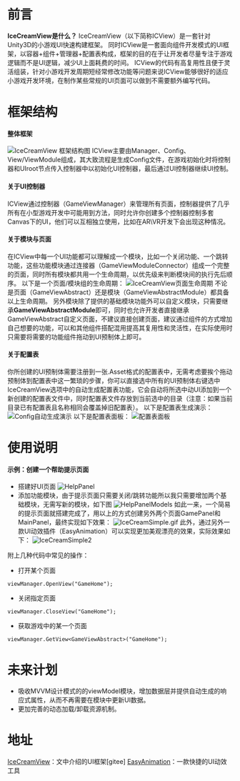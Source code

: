 # 前言
**IceCreamView是什么？**
IceCreamView（以下简称ICView）是一套针对Unity3D的小游戏UI快速构建框架。
同时ICView是一套面向组件开发模式的UI框架，以容器+组件+管理器+配置表构成，框架的目的在于让开发者尽量专注于游戏逻辑而不是UI逻辑，减少UI上面耗费的时间。
ICView的代码有高复用性且便于灵活组装，针对小游戏开发周期短经常修改功能等问题来说ICView能够很好的适应小游戏开发环境，在制作某些常规的UI页面可以做到不需要额外编写代码。

# 框架结构
#### 整体框架
![IceCreamView 框架结构图](https://fold.oss-cn-shanghai.aliyuncs.com/Geeit/IcecreamView/IcecreamFramework.png)
ICView主要由Manager、Config、View/ViewModule组成，其大致流程是生成Config文件，在游戏初始化时将控制器和UIroot节点传入控制器中以初始化UI控制器，最后通过UI控制器继续UI控制。

#### 关于UI控制器
ICView通过控制器（GameViewManager）来管理所有页面，控制器提供了几乎所有在小型游戏开发中可能用到方法，同时允许你创建多个控制器控制多套Canvas下的UI，他们可以互相独立使用，比如在AR\VR开发下会出现这种情况。

#### 关于模块与页面
在ICView中每一个UI功能都可以理解成一个模块，比如一个关闭功能、一个跳转功能，这些功能模块通过连接器（GameViewModuleConnector）组成一个完整的页面，同时所有模块都共用一个生命周期，以优先级来判断模块间的执行先后顺序。
以下是一个页面/模块组的生命周期：
![IceCreamView页面生命周期](https://fold.oss-cn-shanghai.aliyuncs.com/Geeit/IcecreamView/IceCreamView.jpg)
不论是页面（GameViewAbstract）还是模块（GameViewAbstractModule）都具备以上生命周期。
另外模块除了提供的基础模块功能外可以自定义模块，只需要继承**GameViewAbstractModule**即可，同时也允许开发者直接继承GameViewAbstract自定义页面，不建议直接创建页面，建议通过组件的方式增加自己想要的功能，可以和其他组件搭配混用提高其复用性和灵活性，在实际使用时只需要将需要的功能组件拖动到UI预制体上即可。

#### 关于配置表
你所创建的UI预制体需要注册到一张.Asset格式的配置表中，无需考虑要挨个拖动预制体到配置表中这一繁琐的步骤，你可以直接选中所有的UI预制体右键选中IceCreamView选项中的自动生成配置表功能，它会自动将所选中动UI添加到一个新创建的配置表文件中，同时配置表文件存放到当前选中的目录（注意：如果当前目录已有配置表且名称相同会覆盖掉旧配置表）。
以下是配置表生成演示：
![Config自动生成演示](https://fold.oss-cn-shanghai.aliyuncs.com/Geeit/IcecreamView/IceCreamAutoConfig.gif)
以下是配置表面板：
![配置表面板](https://fold.oss-cn-shanghai.aliyuncs.com/Geeit/IcecreamView/IceCreamViewConfig.jpg)

# 使用说明

#### 示例：创建一个帮助提示页面
* 搭建好UI页面
![HelpPanel](https://fold.oss-cn-shanghai.aliyuncs.com/Geeit/IcecreamView/HelpPanel.jpg)
* 添加功能模块，由于提示页面只需要关闭/跳转功能所以我只需要增加两个基础模块，无需写新的模块，如下图
![HelpPanelModels](https://fold.oss-cn-shanghai.aliyuncs.com/Geeit/IcecreamView/HelpPanelModel.jpg)
如此一来，一个简易的提示页面就搭建完成了，用以上的方式创建另外两个页面GamePanel和MainPanel，最终实现如下效果：
![IceCreamSimple.gif](https://fold.oss-cn-shanghai.aliyuncs.com/Geeit/IcecreamView/IceCreamSimple.gif)
此外，通过另外一款UI动效插件（EasyAnimation）可以实现更加美观漂亮的效果，实际效果如下：
![IceCreamSimple2](https://fold.oss-cn-shanghai.aliyuncs.com/Geeit/IcecreamView/IceCreamSimple2.gif)

附上几种代码中常见的操作：

* 打开某个页面
```
viewManager.OpenView("GameHome");
```
* 关闭指定页面
```
viewManager.CloseView("GameHome");
```
* 获取游戏中的某一个页面
```
viewManager.GetView<GameViewAbstract>("GameHome");
```
# 未来计划
* 吸收MVVM设计模式的的viewModel模块，增加数据层并提供自动生成的响应式属性，从而不再需要在模块中更新UI数据。
* 更加完善的动态加载/卸载资源机制。

# 地址
[IceCreamView](https://gitee.com/Foldcc/Ice-creamView)：文中介绍的UI框架[gitee]
[EasyAnimation](https://gitee.com/Foldcc/EasyAnimation)：一款快捷的UI动效工具
